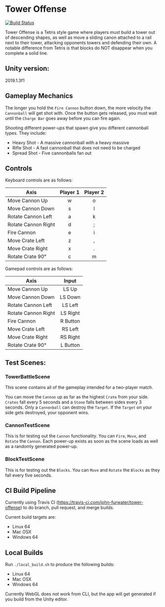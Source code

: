 # Tower Offense

[![Build Status](https://travis-ci.com/john-furwater/tower-offense.svg?branch=master)](https://travis-ci.com/john-furwater/tower-offense)

Tower Offense is a Tetris style game where players must build a tower out of
descending shapes, as well as move a sliding canon attached to a rail next to
their tower, attacking opponents towers and defending their own.  A notable
difference from Tetris is that blocks do NOT disappear when you complete a solid
line.

## Unity version:
2019.1.3f1

## Gameplay Mechanics

The longer you hold the `Fire Cannon` button down, the more velocity the
`Cannonball` will get shot with.  Once the button gets released, you must wait
until the `Charge Bar` goes away before you can fire again.

Shooting different power-ups that spawn give you different cannonball types.
They include:
* Heavy Shot - A massive cannonball with a heavy massive
* Rifle Shot - A fast cannonball that does not need to be charged
* Spread Shot - Five cannonballs fan out

## Controls

Keyboard controls are as follows:

|   Axis               | Player 1 | Player 2 |
| -------------------- |:--------:|:--------:|
| Move Cannon Up       | w        | o        |
| Move Cannon Down     | s        | l        |
| Rotate Cannon Left   | a        | k        |
| Rotate Cannon Right  | d        | ;        |
| Fire Cannon          | e        | i        |
| Move Crate Left      | z        | ,        |
| Move Crate Right     | x        | .        |
| Rotate Crate 90&deg; | c        | m        |

Gamepad controls are as follows:

|   Axis               | Input    |
| -------------------- |:--------:|
| Move Cannon Up       | LS Up    |
| Move Cannon Down     | LS Down  |
| Rotate Cannon Left   | LS Left  |
| Rotate Cannon Right  | LS Right |
| Fire Cannon          | R Button |
| Move Crate Left      | RS Left  |
| Move Crate Right     | RS Right |
| Rotate Crate 90&deg; | L Button |

## Test Scenes:
### TowerBattleScene

This scene contains all of the gameplay intended for a two-player match.

You can move the `Cannon` up as far as the highest `Crate` from your side.
`Crates` fall every 5 seconds and a `Stone` falls between sides every 3 seconds.
Only a `Cannonball` can destroy the `Target`.  If the `Target` on your side gets
destroyed, your opponent wins.

### CannonTestScene

This is for testing out the `Cannon` functionality.  You can `Fire`, `Move`, and
`Rotate` the `Cannon`.  Each power-up exists as soon as the scene loads as well
as a randomly generated power-up.

### BlockTestScene

This is for testing out the `Blocks`.  You can `Move` and `Rotate` the `Blocks`
as they fall every five seconds.

## CI Build Pipeline
Currently using Travis CI (https://travis-ci.com/john-furwater/tower-offense) to
do branch, pull request, and merge builds.

Current build targets are:
* Linux 64
* Mac OSX
* Windows 64

## Local Builds
Run ```./local_build.sh``` to produce the following builds:
* Linux 64
* Mac OSX
* Windows 64

Currently WebGL does not work from CLI, but the app will get generated if you
build from the Unity editor.
